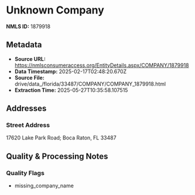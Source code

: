 # Unknown Company

**NMLS ID:** 1879918

## Metadata
- **Source URL:** https://nmlsconsumeraccess.org/EntityDetails.aspx/COMPANY/1879918
- **Data Timestamp:** 2025-02-17T02:48:20.670Z
- **Source File:** drive/data_/florida/33487/COMPANY/COMPANY_1879918.html
- **Extraction Time:** 2025-05-27T10:35:58.107515

## Addresses
### Street Address
17620 Lake Park Road; Boca Raton, FL 33487

## Quality & Processing Notes
### Quality Flags
- missing_company_name
